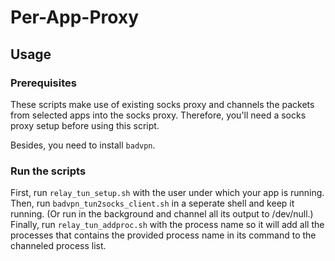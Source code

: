 # Per-App-Proxy

## Usage

### Prerequisites

These scripts make use of existing socks proxy and channels the packets from selected apps into the socks proxy. Therefore, you'll need a socks proxy setup before using this script.

Besides, you need to install `badvpn`.

### Run the scripts

First, run `relay_tun_setup.sh` with the user under which your app is running. Then, run `badvpn_tun2socks_client.sh` in a seperate shell and keep it running. (Or run in the background and channel all its output to /dev/null.) Finally, run `relay_tun_addproc.sh` with the process name so it will add all the processes that contains the provided process name in its command to the channeled process list.
